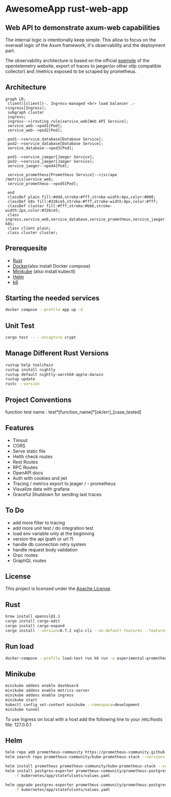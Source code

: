 # AwesomeApp rust-web-app


## Web API to demonstrate axum-web capabilities

The internal logic is intentionally keep simple. This allow to focus on the overwall logic of the Axum framework, it's observability and the deployment part.

The observability architecture is based on the official [exemple](https://opentelemetry.io/docs/demo/architecture/) of the opentelemetry website, export of traces to jaeger(or other otlp compatible collector) and /metrics exposed to be scraped by prometheus.

## Architecture 

```mermaid
graph LR;
 client([client])-. Ingress-managed <br> load balancer .->ingress[Ingress];
 subgraph cluster
 ingress;
 ingress-->|routing rule|service_web[Web API Service];
 service_web-->pod1[Pod];
 service_web-->pod2[Pod];

 pod1-->service_database[Database Service];
 pod2-->service_database[Database Service];
 service_database-->pod3[Pod];

 pod1-->service_jaeger[Jaeger Service];
 pod2-->service_jaeger[Jaeger Service];
 service_jaeger-->pod4[Pod];

 service_prometheus[Prometheus Service]-->|scrape /metrics|service_web;
 service_prometheus-->pod5[Pod];

 end
 classDef plain fill:#ddd,stroke:#fff,stroke-width:4px,color:#000;
 classDef k8s fill:#326ce5,stroke:#fff,stroke-width:4px,color:#fff;
 classDef cluster fill:#fff,stroke:#bbb,stroke-width:2px,color:#326ce5;
 class ingress,service_web,service_database,service_prometheus,service_jaeger,pod1,pod2,pod3,pod4,pod5 k8s;
 class client plain;
 class cluster cluster;
```


## Prerequesite
- [Rust](https://www.rust-lang.org/tools/install)
- [Docker](https://docs.docker.com/engine/install/)(also install Docker compose)
- [Minikube](https://minikube.sigs.k8s.io/docs/start/) (also install kubectl)
- [Helm](https://helm.sh/docs/intro/install/)
- [k6](https://k6.io/docs/get-started/installation/)


## Starting the needed services

```sh
docker compose --profile app up -d
```

## Unit Test

```sh
cargo test -- --nocapture crypt
```

## Manage Different Rust Versions

```sh
rustup help toolchain
rustup install nightly
rustup default nightly-aarch64-apple-darwin
rustup update
rustc --version
```

## Project Conventions

function test name : test*[function_name]*[ok/err]\_[case_tested]

## Features

- Timout
- CORS
- Serve static file 
- Helth check routes
- Rest Routes
- RPC Routes
- OpenAPI docs
- Auth with cookies and jwt
- Tracing / metrics export to jeager / - prometheus
- Visualize data with grafana
- Graceful Shutdown for sending last traces

## To Do

- add more filter to tracing
- add more unit test / do integration test
- load env variable only at the beginning
- version the api (path or url ?)
- handle db connection retry system
- handle request body validation
- Grpc routes
- GraphQL routes

## License

This project is licensed under the [Apache License](LICENSE).

## Rust 

```sh
brew install openssl@1.1
cargo install cargo-edit
cargo install cargo-expand
cargo install --version=0.7.2 sqlx-cli --no-default-features --features postgres 
```


## Run load

```sh
docker-compose --profile load-test run k6 run -o experimental-prometheus-rw /scripts/script.js
```

## Minikube

```sh
minikube addons enable dashboard
minikube addons enable metrics-server  
minikube addons enable ingress
minikube start
kubectl config set-context minikube --namespace=development
minikube tunnel
```

To use Ingress on local with a host add the following line to your /etc/hosts file: 127.0.0.1 <host-name> 

## Helm

```sh
helm repo add prometheus-community https://prometheus-community.github.io/helm-charts
helm search repo prometheus-community/kube-prometheus-stack --versions

helm install prometheus prometheus-community/kube-prometheus-stack --version "51.2.0"
helm install postgres-exporter prometheus-community/prometheus-postgres-exporter --version "5.1.0" \
    -f kubernetes/app/statefulsets/values.yaml   

helm upgrade postgres-exporter prometheus-community/prometheus-postgres-exporter --version "5.1.0" \
    -f kubernetes/app/statefulsets/values.yaml   
```




